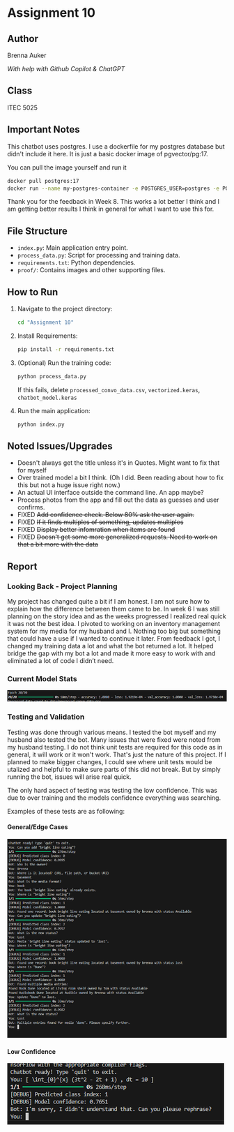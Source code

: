 # Assignment 10

## Author
Brenna Auker

*With help with Github Copilot & ChatGPT*

## Class
ITEC 5025

## Important Notes

This chatbot uses postgres. I use a dockerfile for my postgres database but didn't include it here. It is just a basic docker image of pgvector/pg:17.

You can pull the image yourself and run it

```bash
docker pull postgres:17
docker run --name my-postgres-container -e POSTGRES_USER=postgres -e POSTGRES_PASSWORD=password -e POSTGRES_DB=postgres -p 5432:5432 -d postgres:17
```

Thank you for the feedback in Week 8. This works a lot better I think and I am getting better results I think in general for what I want to use this for. 

## File Structure

- `index.py`: Main application entry point.
- `process_data.py`: Script for processing and training data.
- `requirements.txt`: Python dependencies.
- `proof/`: Contains images and other supporting files.


## How to Run

1. Navigate to the project directory:
   ```bash
   cd "Assignment 10"
   ```

2. Install Requirements:
    ```bash
    pip install -r requirements.txt
    ```

3. (Optional) Run the training code:
   ```bash
   python process_data.py
   ```

   If this fails, delete `processed_convo_data.csv`, `vectorized.keras`, `chatbot_model.keras`

4. Run the main application:
   ```bash
   python index.py
   ```

## Noted Issues/Upgrades

- Doesn't always get the title unless it's in Quotes. Might want to fix that for myself
- Over trained model a bit I think. (Oh I did. Been reading about how to fix this but not a huge issue right now.)
- An actual UI interface outside the command line. An app maybe? 
- Process photos from the app and fill out the data as guesses and user confirms.
- FIXED ~~Add confidence check. Below 80% ask the user again.~~
- FIXED ~~If it finds multiples of something, updates multiples~~
- FIXED ~~Display better infomration when items are found~~
- FIXED ~~Doesn't get some more generalized requests. Need to work on that a bit more with the data~~

## Report

### Looking Back - Project Planning

My project has changed quite a bit if I am honest. I am not sure how to explain how the difference between them came to be. In week 6 I was still planning on the story idea and as the weeks progressed I realized real quick it was not the best idea. I pivoted to working on an inventory management system for my media for my husband and I. Nothing too big but something that could have a use if I wanted to continue it later. From feedback I got, I changed my training data a lot and what the bot returned a lot. It helped bridge the gap with my bot a lot and made it more easy to work with and eliminated a lot of code I didn’t need.

### Current Model Stats

![Model Accuracy](./proof/image.png)

### Testing and Validation

Testing was done through various means. I tested the bot myself and my husband also tested the bot. Many issues that were fixed were noted from my husband testing. I do not think unit tests are required for this code as in general, it will work or it won't work. That's just the nature of this project. If I planned to make bigger changes, I could see where unit tests would be utalized and helpful to make sure parts of this did not break. But by simply running the bot, issues will arise real quick.

The only hard aspect of testing was testing the low confidence. This was due to over training and the models confidence everything was searching. 

Examples of these tests are as following:

#### General/Edge Cases

![Expected responses](./proof/console.png)

#### Low Confidence

![Low confidence](./proof/low_confidence.PNG)